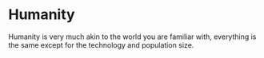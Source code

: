 # Humanity
Humanity is very much akin to the world you are familiar with, everything is the same except for the technology and population size.
